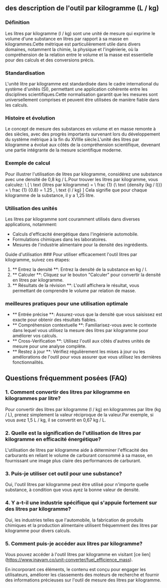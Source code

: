 ## des description de l'outil par kilogramme (L / kg)

### Définition
Les litres par kilogramme (l / kg) sont une unité de mesure qui exprime le volume d'une substance en litres par rapport à sa masse en kilogrammes.Cette métrique est particulièrement utile dans divers domaines, notamment la chimie, la physique et l'ingénierie, où la compréhension de la relation entre le volume et la masse est essentielle pour des calculs et des conversions précis.

### Standardisation
L'unité litre par kilogramme est standardisée dans le cadre international du système d'unités (SI), permettant une application cohérente entre les disciplines scientifiques.Cette normalisation garantit que les mesures sont universellement comprises et peuvent être utilisées de manière fiable dans les calculs.

### Histoire et évolution
Le concept de mesure des substances en volume et en masse remonte à des siècles, avec des progrès importants survenant lors du développement du système métrique à la fin du XVIIIe siècle.L'unité des litres par kilogramme a évolué aux côtés de la compréhension scientifique, devenant une partie intégrante de la mesure scientifique moderne.

### Exemple de calcul
Pour illustrer l'utilisation de litres par kilogramme, considérez une substance avec une densité de 0,8 kg / L.Pour trouver les litres par kilogramme, vous calculez:
\ [
\ text {litres par kilogramme} = \ frac {1} {\ text {density (kg / l)}} = \ frac {1} {0.8} = 1.25 \, \ text {l / kg}
\]
Cela signifie que pour chaque kilogramme de la substance, il y a 1,25 litre.

### Utilisation des unités
Les litres par kilogramme sont couramment utilisés dans diverses applications, notamment:
- Calculs d'efficacité énergétique dans l'ingénierie automobile.
- Formulations chimiques dans les laboratoires.
- Mesures de l'industrie alimentaire pour la densité des ingrédients.

Guide d'utilisation ###
Pour utiliser efficacement l'outil litres par kilogramme, suivez ces étapes:
1. ** Entrez la densité **: Entrez la densité de la substance en kg / l.
2. ** Calculer **: Cliquez sur le bouton "Calculer" pour convertir la densité en litres par kilogramme.
3. ** Résultats de la révision **: L'outil affichera le résultat, vous permettant de comprendre le volume par relation de masse.

### meilleures pratiques pour une utilisation optimale
- ** Entrée précise **: Assurez-vous que la densité que vous saisissez est exacte pour obtenir des résultats fiables.
- ** Compréhension contextuelle **: Familiarisez-vous avec le contexte dans lequel vous utilisez la mesure des litres par kilogramme pour améliorer vos calculs.
- ** Cross-Verification **: Utilisez l'outil aux côtés d'autres unités de mesure pour une analyse complète.
- ** Restez à jour **: Vérifiez régulièrement les mises à jour ou les améliorations de l'outil pour vous assurer que vous utilisez les dernières fonctionnalités.

## Questions fréquemment posées (FAQ)

### 1. Comment convertir des litres par kilogramme en kilogrammes par litre?
Pour convertir des litres par kilogramme (l / kg) en kilogrammes par litre (kg / L), prenez simplement la valeur réciproque de la valeur.Par exemple, si vous avez 1,5 L / kg, il se convertit en 0,67 kg / L.

### 2. Quelle est la signification de l'utilisation de litres par kilogramme en efficacité énergétique?
L'utilisation de litres par kilogramme aide à déterminer l'efficacité des carburants en reliant le volume de carburant consommé à sa masse, en fournissant une image plus claire des performances de carburant.

### 3. Puis-je utiliser cet outil pour une substance?
Oui, l'outil litres par kilogramme peut être utilisé pour n'importe quelle substance, à condition que vous ayez la bonne valeur de densité.

### 4. Y a-t-il une industrie spécifique qui s'appuie fortement sur des litres par kilogramme?
Oui, les industries telles que l'automobile, la fabrication de produits chimiques et la production alimentaire utilisent fréquemment des litres par kilogramme pour divers calculs.

### 5. Comment puis-je accéder aux litres par kilogramme?
Vous pouvez accéder à l'outil litres par kilogramme en visitant [ce lien] (https://www.inayam.co/unit-converter/fuel_efficience_mass).

En incorporant ces éléments, le contenu est conçu pour engager les utilisateurs, améliorer les classements des moteurs de recherche et fournir des informations précieuses sur l'outil de mesure des litres par kilogramme.